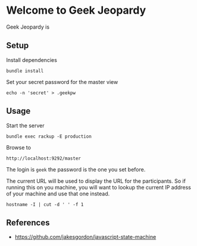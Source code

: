 # Welcome to Geek Jeopardy

Geek Jeopardy is

## Setup

Install dependencies

    bundle install

Set your secret password for the master view

    echo -n 'secret' > .geekpw

## Usage

Start the server

    bundle exec rackup -E production

Browse to

    http://localhost:9292/master

The login is `geek` the password is the one you set before.

The current URL will be used to display the URL for the participants.
So if running this on you machine, you will want to lookup the current
IP address of your machine and use that one instead.

    hostname -I | cut -d ' ' -f 1

## References

* https://github.com/jakesgordon/javascript-state-machine
